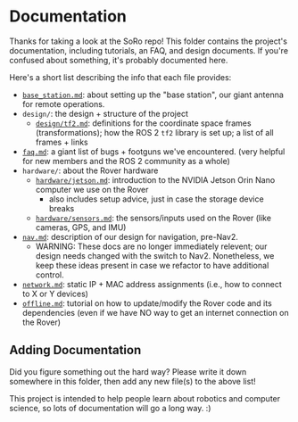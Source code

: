 # Documentation

Thanks for taking a look at the SoRo repo! This folder contains the project's documentation, including tutorials, an FAQ, and design documents. If you're confused about something, it's probably documented here.

Here's a short list describing the info that each file provides:

- [`base_station.md`](base_station.md): about setting up the "base station", our giant antenna for remote operations.
- `design/`: the design + structure of the project
  - [`design/tf2.md`](design/tf2.md): definitions for the coordinate space frames (transformations); how the ROS 2 `tf2` library is set up; a list of all frames + links
- [`faq.md`](faq.md): a giant list of bugs + footguns we've encountered. (very helpful for new members and the ROS 2 community as a whole)
- `hardware/`: about the Rover hardware
  - [`hardware/jetson.md`](hardware/jetson.md): introduction to the NVIDIA Jetson Orin Nano computer we use on the Rover
    - also includes setup advice, just in case the storage device breaks
  - [`hardware/sensors.md`](hardware/sensors.md): the sensors/inputs used on the Rover (like cameras, GPS, and IMU)
- [`nav.md`](nav.md): description of our design for navigation, pre-Nav2.
  - WARNING: These docs are no longer immediately relevent; our design needs changed with the switch to Nav2. Nonetheless, we keep these ideas present in case we refactor to have additional control.
- [`network.md`](network.md): static IP + MAC address assignments (i.e., how to connect to X or Y devices)
- [`offline.md`](offline.md): tutorial on how to update/modify the Rover code and its dependencies (even if we have NO way to get an internet connection on the Rover)

## Adding Documentation

Did you figure something out the hard way? Please write it down somewhere in this folder, then add any new file(s) to the above list!

This project is intended to help people learn about robotics and computer science, so lots of documentation will go a long way. :)
